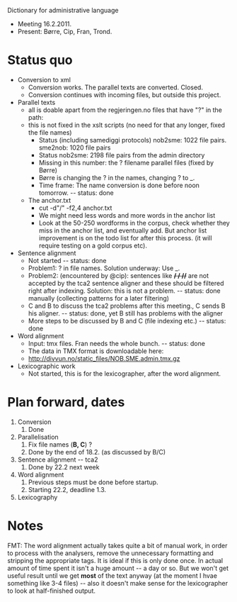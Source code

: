 Dictionary for administrative language

* Meeting 16.2.2011.
* Present: Børre, Cip, Fran, Trond.

# Status quo

* Conversion to xml
    - Conversion works. The parallel texts are converted. Closed.
    - Conversion continues with incoming files, but outside this project.
* Parallel texts
    - all is doable apart from the regjeringen.no files that have "?" in the path:
    - this is not fixed in the xslt scripts (no need for that any longer, fixed the file names)
        - Status (including samediggi protocols) nob2sme: 1022 file pairs. sme2nob: 1020 file pairs
        - Status nob2sme: 2198 file pairs from the admin directory
        - Missing in this number: the ? filename parallel files (fixed by Børre)
        - Børre is changing the ? in the names, changing ? to _.
        - Time frame: The name conversion is done before noon tomorrow. -- status: done
    - The anchor.txt
        - cut -d"/" -f2,4 anchor.txt
        - We might need less words and more words in the anchor list
        - Look at the 50-250 wordforms in the corpus, check whether they miss in the
    anchor list, and eventually add. But anchor list improvement is
    on the todo list for after this process. (it will require testing on
    a gold corpus etc).
* Sentence alignment
    - Not started -- status: done
    - Problem1: ? in file names. Solution underway: Use _.
    - Problem2: (encountered by @cip): sentences like
   **<s id="asdfasd">/ /  //</s>**
   are not accepted by the tca2 sentence aligner and these should
   be filtered right after indexing. Solution: this is not
   a problem. -- status: done manually (collecting patterns for a later filtering)
    - C and B to discuss the tca2 problems after this meeting.,
   C sends B his aligner. -- status: done, yet B still has problems with the aligner
    - More steps to be discussed by B and C (file indexing etc.) -- status: done
* Word alignment
    - Input: tmx files. Fran needs the whole bunch. -- status: done
    - The data in TMX format is downloadable here:
    - http://divvun.no/static_files/NOB.SME.admin.tmx.gz
* Lexicographic work
    - Not started, this is for the lexicographer, after the word alignment.

# Plan forward, dates

1. Conversion
    1. Done
1. Parallelisation
    1. Fix file names (**B, C**) ?
    1. Done by the end of 18.2. (as discussed by B/C)
1. Sentence alignment -- tca2
    1. Done by 22.2 next week
1. Word alignment
    1. Previous steps must be done before startup.
    1. Starting 22.2, deadline 1.3.
1. Lexicography

# Notes

FMT: The word alignment actually takes quite a bit of manual work, in order to process with the analysers, remove the unnecessary formatting and stripping the appropriate tags. It is ideal if this is only done once. In actual amount of time spent it isn't a huge amount -- a day or so. But we won't get useful result
 until we get **most** of the text anyway (at the moment I hvae something like 3-4 files) -- also it doesn't make sense for the lexicographer to look at half-finished output.


